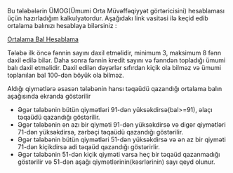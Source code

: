 <p>Bu tələbələrin ÜMOG(Ümumi Orta Müvəffəqiyyət görtəricisini) hesablaması üçün hazırladığım kalkulyatordur. Aşağıdakı link vasitəsi ilə keçid edib ortalama balınızı hesablaya bilərsiniz :</p>
<a href="https://ortalama-bal.vercel.app/">Ortalama Bal Hesablama</a>
<p>Tələbə ilk öncə fənnin sayını daxil etməlidir, minimum 3, maksimum 8 fənn daxil edilə bilər. Daha sonra fənnin kredit sayını və fənndən topladığı ümumi balı daxil etməlidir. Daxil edilən dəyərlər sıfırdan kiçik ola bilməz və ümumi toplanılan bal 100-dən böyük ola bilməz.</p>
<p>Aldığı qiymətlərə əsasən tələbənin hansı təqaüdü qazandığı ortalama balın aşağısında ekranda göstərilir</p>
<ul>
<li>Əgər tələbənin bütün qiymətləri 91-dən yüksəkdirsə(bal>=91), əlaçı təqaüdü qazandığı göstərilir.</li>
<li>Əgər tələbənin ən azı bir qiyməti 91-dən yüksəkdirsə və digər qiymətləri 71-dən yüksəkdirsə, zərbəçi təqaüdü qazandığı göstərilir.</li>
<li>Əgər tələbənin bütün qiymətləri 51-dən yüksəkdirsə və ən az bir qiyməti 71-dən kiçikdirsə adi təqaüd qazandığı göstərirlir.</li>
<li>Əgər tələbənin 51-dən kiçik qiyməti varsa heç bir təqaüd qazanmadığı göstərilir və 51-dən aşağı qiymətlərinin(kəsrlərinin) sayı qeyd olunur.</li>
</ul>

